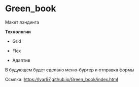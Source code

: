# Green_book

Макет лэндинга

**Технологии** 

* Grid 

* Flex 

* Адаптив 

В будующем будет сделано меню-бургер и отправка формы

Ссылка: https://lvar97.github.io/Green_book/index.html
